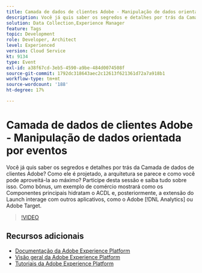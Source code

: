 ```yaml
---
title: Camada de dados de clientes Adobe - Manipulação de dados orientada por eventos
description: Você já quis saber os segredos e detalhes por trás da Camada de dados de clientes Adobe? Como ele é projetado, a arquitetura se parece e como você pode aproveitá-la ao máximo? Participe desta sessão e saiba tudo sobre isso. Como bônus, um exemplo de comércio mostrará como os Componentes principais hidratam o ACDL e, posteriormente, a extensão do Launch interage com outros aplicativos, como o Adobe [!DNL Analytics] ou Adobe Target.
solution: Data Collection,Experience Manager
feature: Tags
topic: Development
role: Developer, Architect
level: Experienced
version: Cloud Service
kt: 9134
type: Event
exl-id: a38f67cd-3eb5-4590-a9be-484d0074508f
source-git-commit: 1792dc318643aec2c12613f621361d72a7a918b1
workflow-type: tm+mt
source-wordcount: '188'
ht-degree: 17%

---
```


# Camada de dados de clientes Adobe - Manipulação de dados orientada por eventos

Você já quis saber os segredos e detalhes por trás da Camada de dados de clientes Adobe? Como ele é projetado, a arquitetura se parece e como você pode aproveitá-la ao máximo? Participe desta sessão e saiba tudo sobre isso. Como bônus, um exemplo de comércio mostrará como os Componentes principais hidratam o ACDL e, posteriormente, a extensão do Launch interage com outros aplicativos, como o Adobe [!DNL Analytics] ou Adobe Target.

>[!VIDEO](https://video.tv.adobe.com/v/337585/?quality=12&learn=on&hidetitle=true)

## Recursos adicionais

- [Documentação da Adobe Experience Platform](https://experienceleague.adobe.com/docs/experience-platform.html?lang=pt-BR)
- [Visão geral da Adobe Experience Platform](https://experienceleague.adobe.com/docs/experience-platform/landing/home.html?lang=pt-BR)
- [Tutoriais da Adobe Experience Platform](https://experienceleague.adobe.com/docs/platform-learn/tutorials/overview.html?lang=pt-BR)
